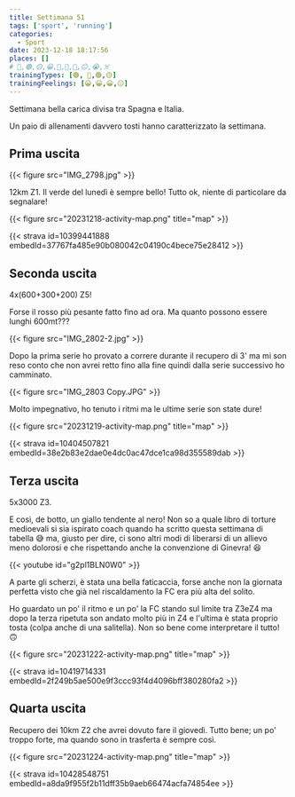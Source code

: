 ```yaml
---
title: Settimana 51
tags: ['sport', 'running']
categories:
  - Sport
date: 2023-12-18 18:17:56
places: []
# 🔴,🟢,🟡,😀,🙁,🫤,🙂,😐,😭,☠️
trainingTypes: [🟢, 🔴,🟢,🟡]
trainingFeelings: [😀,😀,😀,😐]
---
```

Settimana bella carica divisa tra Spagna e Italia.
<!--more--> 

Un paio di allenamenti davvero tosti hanno caratterizzato la settimana.

## Prima uscita
{{< figure src="IMG_2798.jpg" >}}

12km Z1. Il verde del lunedì è sempre bello! Tutto ok, niente di particolare da segnalare!

{{< figure src="20231218-activity-map.png" title="map" >}}

{{< strava id=10399441888 embedId=37767fa485e90b080042c04190c4bece75e28412 >}}

## Seconda uscita
4x(600+300+200) Z5!

Forse il rosso più pesante fatto fino ad ora. Ma quanto possono essere lunghi 600mt???

{{< figure src="IMG_2802-2.jpg" >}}

Dopo la prima serie ho provato a correre durante il recupero di 3' ma mi son reso conto che non avrei retto fino alla fine quindi dalla serie successivo ho camminato.

{{< figure src="IMG_2803 Copy.JPG" >}}

Molto impegnativo, ho tenuto i ritmi ma le ultime serie son state dure!

{{< figure src="20231219-activity-map.png" title="map" >}}

{{< strava id=10404507821 embedId=38e2b83e2dae0e4dc0ac47dce1ca98d355589dab >}}

## Terza uscita
5x3000 Z3. 

E così, de botto, un giallo tendente al nero!
Non so a quale libro di torture medioevali si sia ispirato coach quando ha scritto questa settimana di tabella 😅 ma, giusto per dire, ci sono altri modi di liberarsi di un allievo meno dolorosi e che rispettando anche la convenzione di Ginevra! 😆

{{< youtube id="g2pl1BLN0W0" >}}

A parte gli scherzi, è stata una bella faticaccia, forse anche non la giornata perfetta visto che già nel riscaldamento la FC era più alta del solito.

Ho guardato un po' il ritmo e un po' la FC  stando sul limite tra Z3eZ4 ma dopo la terza ripetuta son andato molto più in Z4 e l'ultima è stata proprio tosta (colpa anche di una salitella).
Non so bene come interpretare il tutto! 🙃

{{< figure src="20231222-activity-map.png" title="map" >}}

{{< strava id=10419714331 embedId=2f249b5ae500e9f3ccc93f4d4096bff380280fa2 >}}

## Quarta uscita

Recupero dei 10km Z2 che avrei dovuto fare il giovedì. Tutto bene; un po' troppo forte, ma quando sono in trasferta è sempre così. 

{{< figure src="20231224-activity-map.png" title="map" >}}

{{< strava id=10428548751 embedId=a8da9f955f2b11dff35b9aeb66474acfa74854ee >}}
